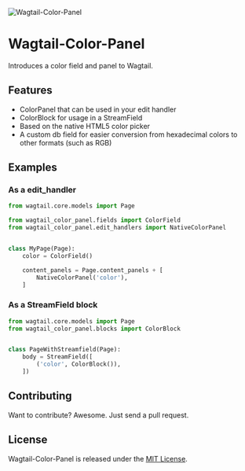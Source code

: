 ![Wagtail-Color-Panel](https://github.com/marteinn/wagtail-color-panel/workflows/Wagtail-Color-Panel/badge.svg)

# Wagtail-Color-Panel

Introduces a color field and panel to Wagtail.


## Features

- ColorPanel that can be used in your edit handler
- ColorBlock for usage in a StreamField
- Based on the native HTML5 color picker
- A custom db field for easier conversion from hexadecimal colors to other formats (such as RGB)


## Examples

### As a edit_handler

```python
from wagtail.core.models import Page

from wagtail_color_panel.fields import ColorField
from wagtail_color_panel.edit_handlers import NativeColorPanel


class MyPage(Page):
    color = ColorField()

    content_panels = Page.content_panels + [
        NativeColorPanel('color'),
    ]
```


### As a StreamField block

```python
from wagtail.core.models import Page
from wagtail_color_panel.blocks import ColorBlock


class PageWithStreamfield(Page):
    body = StreamField([
        ('color', ColorBlock()),
    ])
```


## Contributing

Want to contribute? Awesome. Just send a pull request.


## License

Wagtail-Color-Panel is released under the [MIT License](http://www.opensource.org/licenses/MIT).
